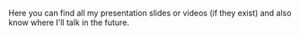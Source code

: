Here you can find all my presentation slides or videos (if they exist) and also know where I'll talk in the future.
